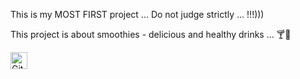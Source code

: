 This is my MOST FIRST project ... Do not judge strictly ... !!!)))

This project is about smoothies - delicious and healthy drinks ... 🍸🍹

<img alt="GitHub commit activity" src="https://img.shields.io/github/commit-activity/y/tamga05/Smoothies?style=flat-square" height="27">
